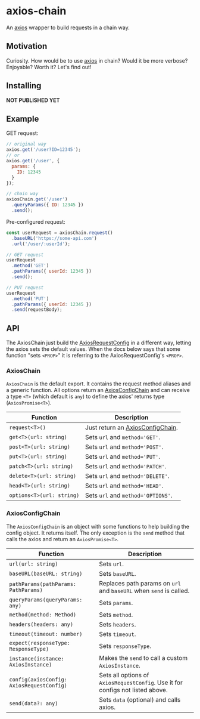 # axios-chain

An [axios](https://github.com/axios/axios) wrapper to build requests in a chain way.

## Motivation

Curiosity. How would be to use [axios](https://github.com/axios/axios) in chain?
Would it be more verbose? Enjoyable? Worth it? Let's find out!

## Installing

**NOT PUBLISHED YET**

## Example

GET request:
```js
// original way
axios.get('/user?ID=12345');
// or
axios.get('/user', {
  params: {
    ID: 12345
  }
});

// chain way
axiosChain.get('/user')
  .queryParams({ ID: 12345 })
  .send();
```

Pre-configured request:
```js
const userRequest = axiosChain.request()
  .baseURL('https://some-api.com')
  .url('/user/:userId');

// GET request
userRequest
  .method('GET')
  .pathParams({ userId: 12345 })
  .send();

// PUT request
userRequest
  .method('PUT')
  .pathParams({ userId: 12345 })
  .send(requestBody);
```

## API

The AxiosChain just build the [AxiosRequestConfig]([AxiosConfigChain](#AxiosConfigChain))
in a different way, letting the axios sets the default values. When the docs below
says that some function "sets `<PROP>`" it is referring to the AxiosRequestConfig's `<PROP>`.

### AxiosChain

`AxiosChain` is the default export. It contains the request method aliases and a
generic function. All options return an [AxiosConfigChain](#AxiosConfigChain) and
can receive a type `<T>` (which default is `any`) to define the axios' returns
type (`AxiosPromise<T>`).

Function                   | Description
---------------------------|------------------------------------------------------
`request<T>()`             | Just return an [AxiosConfigChain](#AxiosConfigChain).
`get<T>(url: string)`      | Sets `url` and `method='GET'`.
`post<T>(url: string)`     | Sets `url` and `method='POST'`.
`put<T>(url: string)`      | Sets `url` and `method='PUT'`.
`patch<T>(url: string)`    | Sets `url` and `method='PATCH'`.
`delete<T>(url: string)`   | Sets `url` and `method='DELETE'`.
`head<T>(url: string)`     | Sets `url` and `method='HEAD'`.
`options<T>(url: string)`  | Sets `url` and `method='OPTIONS'`.

### AxiosConfigChain

The `AxiosConfigChain` is an object with some functions to help building the
config object. It returns itself. The only exception is the `send` method that
calls the axios and return an `AxiosPromise<T>`.

Function                                   | Description
-------------------------------------------|------------------------------------
`url(url: string)`                         | Sets `url`.
`baseURL(baseURL: string)`                 | Sets `baseURL`.
`pathParams(pathParams: PathParams)`       | Replaces path params on `url` and `baseURL` when `send` is called.
`queryParams(queryParams: any)`            | Sets `params`.
`method(method: Method)`                   | Sets `method`.
`headers(headers: any)`                    | Sets `headers`.
`timeout(timeout: number)`                 | Sets `timeout`.
`expect(responseType: ResponseType)`       | Sets `responseType`.
`instance(instance: AxiosInstance)`        | Makes the `send` to call a custom `AxiosInstance`.
`config(axiosConfig: AxiosRequestConfig)`  | Sets all options of `AxiosRequestConfig`. Use it for configs not listed above.
`send(data?: any)`                         | Sets `data` (optional) and calls axios.
